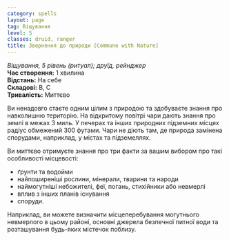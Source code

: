 ```yaml
---
category: spells
layout: page
tag: Віщування
level: 5
classes: druid, ranger
title: Звернення до природи [Commune with Nature]
---
```


_Віщування, 5 рівень (ритуал); друїд, рейнджер_     
**Час створення:** 1 хвилина    
**Відстань:** На себе    
**Складові:** В, С    
**Тривалість:** Миттєво    

Ви ненадовго стаєте одним цілим з природою та здобуваєте знання про навколишню територію. На відкритому повітрі чари дають знання про землі в межах 3 миль. У печерах та інших природних підземних місцях радіус обмежений 300 футами. Чари не діють там, де природа замінена спорудами, наприклад, у містах та підземеллях.    

Ви миттєво отримуєте знання про три факти за вашим вибором про такі особливості місцевості:
* ґрунти та водойми
* найпоширеніші рослини, мінерали, тварини та народи
* наймогутніші небожителі, феї, погань, стихійники або невмерлі
* вплив з інших планів існування
* споруди.  

Наприклад, ви можете визначити місцеперебування могутнього невмерлого в цьому районі, основні джерела безпечної питної води та розташування будь-яких містечок поблизу.
